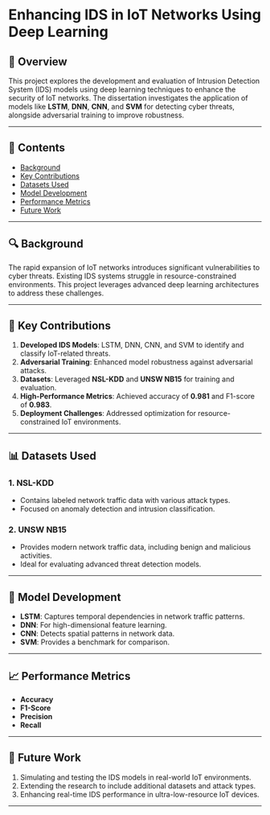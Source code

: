 # Enhancing IDS in IoT Networks Using Deep Learning

## 📖 Overview  
This project explores the development and evaluation of Intrusion Detection System (IDS) models using deep learning techniques to enhance the security of IoT networks. The dissertation investigates the application of models like **LSTM**, **DNN**, **CNN**, and **SVM** for detecting cyber threats, alongside adversarial training to improve robustness.

---

## 📂 Contents  
- [Background](#background)  
- [Key Contributions](#key-contributions)  
- [Datasets Used](#datasets-used)  
- [Model Development](#model-development)  
- [Performance Metrics](#performance-metrics)  
- [Future Work](#future-work)  


---

## 🔍 Background  
The rapid expansion of IoT networks introduces significant vulnerabilities to cyber threats. Existing IDS systems struggle in resource-constrained environments. This project leverages advanced deep learning architectures to address these challenges.

---

## 🌟 Key Contributions  
1. **Developed IDS Models**: LSTM, DNN, CNN, and SVM to identify and classify IoT-related threats.  
2. **Adversarial Training**: Enhanced model robustness against adversarial attacks.  
3. **Datasets**: Leveraged **NSL-KDD** and **UNSW NB15** for training and evaluation.  
4. **High-Performance Metrics**: Achieved accuracy of **0.981** and F1-score of **0.983**.  
5. **Deployment Challenges**: Addressed optimization for resource-constrained IoT environments.  

---

## 📊 Datasets Used  
### 1. **NSL-KDD**  
- Contains labeled network traffic data with various attack types.  
- Focused on anomaly detection and intrusion classification.

### 2. **UNSW NB15**  
- Provides modern network traffic data, including benign and malicious activities.  
- Ideal for evaluating advanced threat detection models.

---

## 🧠 Model Development  
- **LSTM**: Captures temporal dependencies in network traffic patterns.  
- **DNN**: For high-dimensional feature learning.  
- **CNN**: Detects spatial patterns in network data.  
- **SVM**: Provides a benchmark for comparison.  

---

## 📈 Performance Metrics  
- **Accuracy**
- **F1-Score**
- **Precision**
- **Recall**

---

## 🚀 Future Work  
1. Simulating and testing the IDS models in real-world IoT environments.  
2. Extending the research to include additional datasets and attack types.  
3. Enhancing real-time IDS performance in ultra-low-resource IoT devices.  

---
